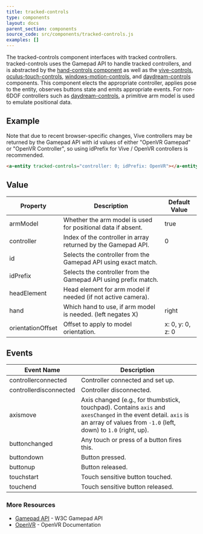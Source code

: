 ```yaml
---
title: tracked-controls
type: components
layout: docs
parent_section: components
source_code: src/components/tracked-controls.js
examples: []
---
```


[handcontrols]: ./hand-controls.md
[oculustouchcontrols]: ./oculus-touch-controls.md
[vivecontrols]: ./vive-controls.md
[daydreamcontrols]: ./daydream-controls.md
[windowsmotioncontrols]: ./windows-motion-controls.md

The tracked-controls component interfaces with tracked controllers.
tracked-controls uses the Gamepad API to handle tracked controllers, and is
abstracted by the [hand-controls component][handcontrols] as well as the
[vive-controls][vivecontrols], [oculus-touch-controls][oculustouchcontrols],
[windows-motion-controls][windowsmotioncontrols], and [daydream-controls][daydreamcontrols]
components. This component elects the appropriate controller, applies pose to
the entity, observes buttons state and emits appropriate events.  For non-6DOF controllers
such as [daydream-controls][daydreamcontrols], a primitive arm model is used to emulate
positional data.

## Example

Note that due to recent browser-specific changes, Vive controllers may be returned
by the Gamepad API with id values of either "OpenVR Gamepad" or "OpenVR Controller",
so using idPrefix for Vive / OpenVR controllers is recommended.

```html
<a-entity tracked-controls="controller: 0; idPrefix: OpenVR"></a-entity>
```

## Value

| Property          | Description                                                     | Default Value              |
|-------------------|-----------------------------------------------------------------|----------------------------|
| armModel          | Whether the arm model is used for positional data if absent.    | true                       |
| controller        | Index of the controller in array returned by the Gamepad API.   | 0                          |
| id                | Selects the controller from the Gamepad API using exact match.  |                            |
| idPrefix          | Selects the controller from the Gamepad API using prefix match. |                            |
| headElement       | Head element for arm model if needed (if not active camera).    |                            |
| hand              | Which hand to use, if arm model is needed.  (left negates X)    | right                      |
| orientationOffset | Offset to apply to model orientation.                           | x: 0, y: 0, z: 0     |


## Events

| Event Name    | Description                                                                                                                                                                       |
|---------------|-----------------------------------------------------------------------------------------------------------------------------------------------------------------------------------|
| controllerconnected    | Controller connected and set up.          |
| controllerdisconnected | Controller disconnected.               |
| axismove               | Axis changed (e.g., for thumbstick, touchpad). Contains `axis` and `axesChanged` in the event detail. `axis` is an array of values from `-1.0` (left, down) to `1.0` (right, up). |
| buttonchanged          | Any touch or press of a button fires this.                                                                                                                                         |
| buttondown             | Button pressed.                                                                                                                                                                   |
| buttonup               | Button released.                                                                                                                                                                   |
| touchstart             | Touch sensitive button touched.                                                                                                                                                   |
| touchend               | Touch sensitive button released.                                                                                                                                                   |

### More Resources

[gamepadAPI]: https://developer.mozilla.org/en-US/docs/Web/API/Gamepad_API
[openVR]: https://github.com/ValveSoftware/openvr/wiki/API-Documentation

- [Gamepad API][gamepadAPI] - W3C Gamepad API
- [OpenVR][openVR] - OpenVR Documentation
